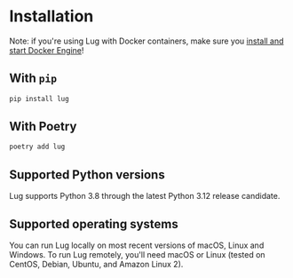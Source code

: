 # Installation

Note: if you're using Lug with Docker containers, make sure you 
[install and start Docker Engine](https://docs.docker.com/engine/install/)!

## With `pip`

```python
pip install lug
```

## With Poetry
```python
poetry add lug
```

## Supported Python versions

Lug supports Python 3.8 through the latest Python 3.12 release candidate.

## Supported operating systems

You can run Lug locally on most recent versions of macOS, Linux and Windows. To run Lug remotely, 
you'll need macOS or Linux (tested on CentOS, Debian, Ubuntu, and Amazon Linux 2).


